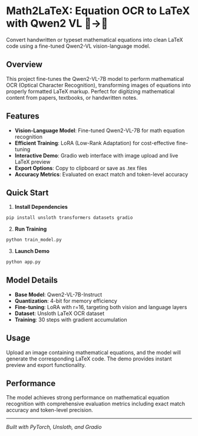 # Math2LaTeX: Equation OCR to LaTeX with Qwen2 VL 🔢→📝

Convert handwritten or typeset mathematical equations into clean LaTeX code using a fine-tuned Qwen2-VL vision-language model.

## Overview

This project fine-tunes the Qwen2-VL-7B model to perform mathematical OCR (Optical Character Recognition), transforming images of equations into properly formatted LaTeX markup. Perfect for digitizing mathematical content from papers, textbooks, or handwritten notes.

## Features

- **Vision-Language Model**: Fine-tuned Qwen2-VL-7B for math equation recognition
- **Efficient Training**: LoRA (Low-Rank Adaptation) for cost-effective fine-tuning
- **Interactive Demo**: Gradio web interface with image upload and live LaTeX preview
- **Export Options**: Copy to clipboard or save as .tex files
- **Accuracy Metrics**: Evaluated on exact match and token-level accuracy

## Quick Start

1. **Install Dependencies**
```bash
pip install unsloth transformers datasets gradio
```

2. **Run Training**
```bash
python train_model.py
```

3. **Launch Demo**
```bash
python app.py
```

## Model Details

- **Base Model**: Qwen2-VL-7B-Instruct
- **Quantization**: 4-bit for memory efficiency
- **Fine-tuning**: LoRA with r=16, targeting both vision and language layers
- **Dataset**: Unsloth LaTeX OCR dataset
- **Training**: 30 steps with gradient accumulation

## Usage

Upload an image containing mathematical equations, and the model will generate the corresponding LaTeX code. The demo provides instant preview and export functionality.

## Performance

The model achieves strong performance on mathematical equation recognition with comprehensive evaluation metrics including exact match accuracy and token-level precision.

---

*Built with PyTorch, Unsloth, and Gradio*